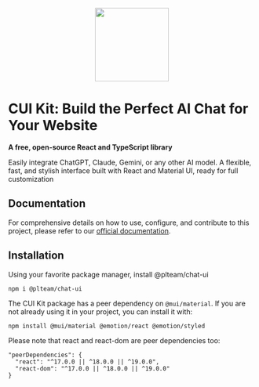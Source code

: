 <p align="center">
  <a href="https://cuikit.com" rel="noopener" target="_blank"><img width="150" height="150" src="https://examples.cuikit.com/landing/logo_300x300.png"></a>
</p>

# CUI Kit: Build the Perfect AI Chat for Your Website

**A free, open-source React and TypeScript library**

Easily integrate ChatGPT, Claude, Gemini, or any other AI model. A flexible, fast, and stylish interface built with React and Material UI, ready for full customization

## Documentation

For comprehensive details on how to use, configure, and contribute to this project, please refer to our [official documentation](https://docs.cuikit.com/).

## Installation

Using your favorite package manager, install @plteam/chat-ui

```
npm i @plteam/chat-ui
```

The CUI Kit package has a peer dependency on `@mui/material`. If you are not already using it in your project, you can install it with:

```
npm install @mui/material @emotion/react @emotion/styled
```

Please note that react and react-dom are peer dependencies too:

```
"peerDependencies": {
  "react": "^17.0.0 || ^18.0.0 || ^19.0.0",
  "react-dom": "^17.0.0 || ^18.0.0 || ^19.0.0"
}
```
